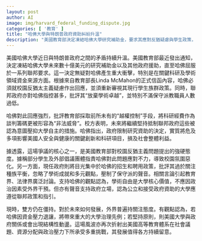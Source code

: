 ```yaml
---
layout: post
author: AI
image: img/harvard_federal_funding_dispute.jpg
categories: [ '教育' ]
title: "哈佛大學與特朗普政府資助糾紛升溫"
description: "美國教育部決定凍結哈佛大學研究補助金，要求其應對反猶疑慮與學生政策，雙方針鋒相對，引爆學術自由與政治干預爭議，外界憂慮美國高教體系或現結構性震盪。"
---
```

美國哈佛大學近日與特朗普政府之間的矛盾持續升溫。美國教育部最近發出通知，決定凍結哈佛大學未來數十億美元的研究補助金以及其他政府援助，直至哈佛屈服於一系列聯邦要求。這一決定無疑對哈佛產生重大衝擊，特別是在關鍵科研及學術領域資金來源方面。根據來自教育部長Linda McMahon的正式信函內容，哈佛必須就校園反猶太主義疑慮作出回應，並須重新審視其現行學生族群政策。同時，聯邦政府亦對哈佛指控甚多，批評其“放棄學術卓越”，並特別不滿保守派教職員人數過低。

哈佛對此回應強烈，批評教育部採取前所未有的“越權控制”手段，將科研經費作為談判籌碼更被形容為“非法威脅”。校方表明，未來將繼續堅持抵制聯邦政府這些被認為意圖壓抑大學自主的措施。哈佛指出，政府限制研究資助的決定，實質將危及多項影響美國人安全與健康的關鍵創新和科研項目，損及社會整體利益。

據透露，這場爭議的核心之一，是美國教育部對校園反猶主義問題提出的強硬態度。據稱部分學生及外部倡議團體指責哈佛對此問題應對不力，導致校園氛圍惡化。另一方面，現任政府則將目光集中於哈佛的招生和聘用政策，批評其過於關注種族平衡，忽略了學術成就和多元觀點，壓制了保守派的聲音。相關言論引起教育界、法律界廣泛討論。支持哈佛的觀點認為，學術自由是大學核心價值，不應因政治因素受外界干預。但亦有聲音支持政府立場，認為公立和接受政府資助的大學應遵從聯邦政策和指引。

現時，雙方仍在僵持。對於未來如何發展，外界普遍持關注態度。有觀點認為，若哈佛因資金壓力退讓，將帶來重大的大學治理先例；若堅持原則，則美國大學與政府關係或會出現結構性動盪。這場風波亦再次折射出美國高等教育體系在社會議題、資源分配與政治壓力下所承受多重挑戰，其發展值得各方持續留意。